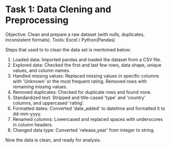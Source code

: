 # Task 1: Data Clening and Preprocessing
Objective: Clean and prepare a raw dataset (with nulls, duplicates, inconsistent formats).
Tools: Excel / Python(Pandas)

Steps that used to to clean the data set is mentoined below:

1. Loaded data: Imported pandas and loaded the dataset from a CSV file.
2. Explored data: Checked the first and last few rows, data shape, unique values, and column names.
3. Handled missing values: Replaced missing values in specific columns with 'Unknown' or the most frequent rating. Removed rows with remaining missing values.
4. Removed duplicates: Checked for duplicate rows and found none.
5. Standardized text: Stripped and title-cased 'type' and 'country' columns, and uppercased 'rating'.
6. Formatted dates: Converted 'date_added' to datetime and formatted it to dd-mm-yyyy.
7. Renamed columns: Lowercased and replaced spaces with underscores in column headers.
8. Changed data type: Converted 'release_year' from integer to string.

Now the data is clean, and ready for analysis.

